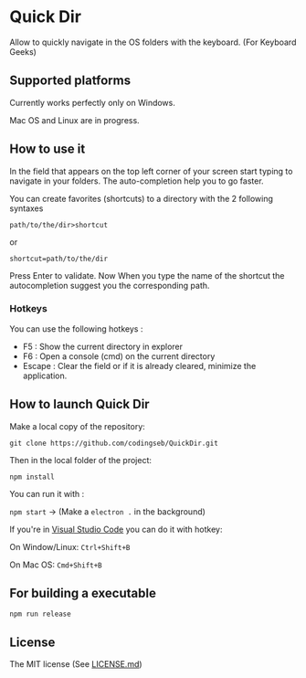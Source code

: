 # Quick Dir

Allow to quickly navigate in the OS folders with the keyboard. (For Keyboard Geeks)

## Supported platforms

Currently works perfectly only on Windows.

Mac OS and Linux are in progress.

## How to use it

In the field that appears on the top left corner of your screen start typing to navigate in your folders.
The auto-completion help you to go faster.

You can create favorites (shortcuts) to a directory with the 2 following syntaxes

`path/to/the/dir>shortcut`

or 

`shortcut=path/to/the/dir`

Press Enter to validate. Now When you type the name of the shortcut the autocompletion suggest you the corresponding path.

### Hotkeys

You can use the following hotkeys :
* F5 : Show the current directory in explorer
* F6 : Open a console (cmd) on the current directory
* Escape : Clear the field or if it is already cleared, minimize the application.

## How to launch Quick Dir
Make a local copy of the repository:

`git clone https://github.com/codingseb/QuickDir.git`

Then in the local folder of the project:

`npm install`

You can run it with :

`npm start` -> (Make a `electron .` in the background)

If you're in [Visual Studio Code](https://code.visualstudio.com) you can do it with hotkey:

On Window/Linux: `Ctrl+Shift+B` 

On Mac OS: `Cmd+Shift+B`

## For building a executable

`npm run release`

## License
The MIT license (See [LICENSE.md](LICENSE.md))